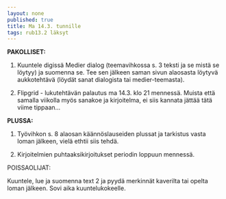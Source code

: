 ```yaml
---
layout: none
published: true
title: Ma 14.3. tunnille
tags: rub13.2 läksyt
---
```

**PAKOLLISET:**

1. Kuuntele digissä Medier dialog (teemavihkossa s. 3 teksti ja se mistä se löytyy) ja suomenna se. Tee sen jälkeen saman sivun alaosasta löytyvä aukkotehtävä (löydät sanat dialogista tai medier-teemasta).

2. Flipgrid - lukutehtävän palautus ma 14.3. klo 21 mennessä. Muista että samalla viikolla myös sanakoe ja kirjoitelma, ei siis kannata jättää tätä viime tippaan...

**PLUSSA:**

1. Työvihkon s. 8 alaosan käännöslauseiden plussat ja tarkistus vasta loman jälkeen, vielä ethtii siis tehdä.

2. Kirjoitelmien puhtaaksikirjoitukset periodin loppuun mennessä.

POISSAOLIJAT:

Kuuntele, lue ja suomenna text 2 ja pyydä merkinnät kaverilta tai opelta loman jälkeen. Sovi aika kuuntelukokeelle.